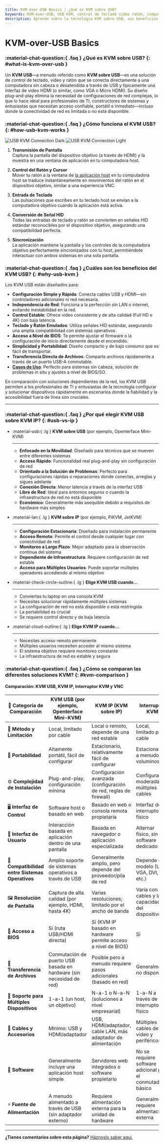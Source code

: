 ```yaml
---
title: KVM-over-USB Basics | ¿Qué es KVM sobre USB?
keywords: KVM-over-USB, USB KVM, control de teclado video ratón, computadora sin cabeza, plug-and-play, independiente de red, profesionales de TI, constructores de sistemas, KVM portátil, acceso a BIOS
description: Aprende sobre la tecnología KVM sobre USB, sus beneficios y cómo se compara con otras soluciones KVM. Ideal para profesionales de TI y constructores de sistemas que necesitan control de dispositivos portátil e independiente de red.
---
```


# KVM-over-USB Basics

### :material-chat-question:{ .faq } ¿Qué es KVM sobre USB? {: #what-is-kvm-over-usb }

Un **KVM USB**—a menudo referido como **KVM sobre USB**—es una solución de control de teclado, video y ratón que se conecta directamente a una computadora sin cabeza o desatendida a través de USB y típicamente una interfaz de video HDMI (o similar, como VGA o Micro HDMI). Su diseño plug-and-play elimina la necesidad de configuraciones de red complejas, lo que lo hace ideal para profesionales de TI, constructores de sistemas y entusiastas que necesitan acceso confiable, portátil e inmediato—incluso donde la conectividad de red es limitada o no está disponible.

### :material-chat-question:{ .faq } ¿Cómo funciona el KVM USB? {: #how-usb-kvm-works }

![USB KVM Connection Dark](https://assets.openterface.com/images/usbkvm/usb-kvm-connect-dark.svg#only-dark)
![USB KVM Connection Light](https://assets.openterface.com/images/usbkvm/usb-kvm-connect-light.svg#only-light)

1. **Transmisión de Pantalla**  
   Captura la pantalla del dispositivo objetivo (a través de HDMI) y la muestra en una ventana de aplicación en tu computadora host.

2. **Control del Ratón y Cursor**  
   Mover tu ratón a la ventana de [la aplicación host](/app) en tu computadora host se traduce instantáneamente en movimientos del ratón en el dispositivo objetivo, similar a una experiencia VNC.

3. **Entrada de Teclado**  
   Las pulsaciones que escribes en tu teclado host se envían a la computadora objetivo cuando la aplicación está activa.

4. **Conversión de Señal HID**  
   Todas las entradas de teclado y ratón se convierten en señales HID estándar reconocibles por el dispositivo objetivo, asegurando una compatibilidad perfecta.

5. **Sincronización**  
   La aplicación mantiene la pantalla y los controles de la computadora objetivo perfectamente sincronizados con tu host, permitiéndote interactuar con ambos sistemas en una sola pantalla.

### :material-chat-question:{ .faq } ¿Cuáles son los beneficios del KVM USB? {: #why-usb-kvm }

Los KVM USB están diseñados para:

-   **Configuración Simple y Rápida**: Conecta cables USB y HDMI—sin controladores adicionales ni red necesaria.
-   **Independencia de Red**: Funciona a la perfección sin LAN o internet, evitando inestabilidad en la red.
-   **Control Estable**: Ofrece video consistente y de alta calidad (Full HD o 4K) con baja latencia.
-   **Teclado y Ratón Emulados**: Utiliza señales HID estándar, asegurando una amplia compatibilidad con sistemas operativos.
-   **Acceso a Nivel de BIOS**: Te permite ajustar el firmware o la configuración de inicio directamente desde el encendido.
-   **Simplicidad y Portabilidad**: Diseño compacto y de bajo consumo que es fácil de transportar.
-   **Transferencia Directa de Archivos**: Comparte archivos rápidamente a través de un puerto USB-A conmutable.
-   **[Casos de Uso](/use-cases)**: Perfecto para sistemas sin cabeza, solución de problemas in situ y ajustes a nivel de BIOS/SO.

En comparación con soluciones dependientes de la red, los KVM USB permiten a los profesionales de TI y entusiastas de la tecnología configurar y solucionar dispositivos rápidamente en escenarios donde la fiabilidad y la accesibilidad fuera de línea son cruciales.

---

### :material-chat-question:{ .faq } ¿Por qué elegir KVM USB sobre KVM IP? {: #usb-vs-ip }

<div class="grid cards" markdown>

-   :material-usb:{ .lg } **KVM sobre USB** (por ejemplo, Openterface Mini-KVM)

    ***

    -   **Enfocado en la Movilidad**: Diseñado para técnicos que se mueven entre diferentes sistemas
    -   **Acceso Rápido**: Funcionalidad real plug-and-play sin configuración de red
    -   **Orientado a la Solución de Problemas**: Perfecto para configuraciones rápidas o reparaciones donde conectas, arreglas y sigues adelante
    -   **Conexión Directa**: Menor latencia a través de la interfaz USB
    -   **Libre de Red**: Ideal para entornos seguros o cuando la infraestructura de red no está disponible
    -   **Económico**: Generalmente más asequible debido a requisitos de hardware más simples

-   :material-lan:{ .lg } **KVM sobre IP** (por ejemplo, PiKVM, JetKVM)

    ***

    -   **Configuración Estacionaria**: Diseñado para instalación permanente
    -   **Acceso Remoto**: Permite el control desde cualquier lugar con conectividad de red
    -   **Monitoreo a Largo Plazo**: Mejor adaptado para la observación continua del sistema
    -   **Dependiente de Infraestructura**: Requiere configuración de red estable
    -   **Acceso para Múltiples Usuarios**: Puede soportar múltiples operadores accediendo al mismo objetivo

-   :material-check-circle-outline:{ .lg } **Elige KVM USB cuando…**

    ***

    -   Conviertas tu laptop en una consola KVM
    -   Necesites solucionar rápidamente múltiples sistemas
    -   La configuración de red no está disponible o está restringida
    -   La portabilidad es crucial
    -   Se requiere control directo y de baja latencia

-   :material-cloud-outline:{ .lg } **Elige KVM IP cuando…**

    ***

    -   Necesites acceso remoto permanente
    -   Múltiples usuarios necesiten acceder al mismo sistema
    -   El sistema objetivo requiere monitoreo constante
    -   La infraestructura de red es estable y segura

</div>

### :material-chat-question:{ .faq } ¿Cómo se comparan las diferentes soluciones KVM? {: #kvm-comparison }

#### Comparación: KVM USB, KVM IP, Interruptor KVM y VNC

| 🤔 **Categoría de Comparación**     | **KVM USB (por ejemplo, Openterface Mini-KVM)**              | **KVM IP (KVM sobre IP)**                                | **Interruptor KVM**                             | **KVM de Software / VNC**                       |
| ------------------------------ | ----------------------------------------------------- | ------------------------------------------------------- | ------------------------------------------ | -------------------------------------------- |
| 🎯 **Método y Limitación**     | Local, limitado por cable                                  | Local o remoto, depende de una red estable              | Local, limitado por cable                       | Local/Remoto, limitado por red                |
| 🚀 **Portabilidad**             | Altamente portátil, fácil de configurar                           | Estacionario, relativamente fácil de configurar                       | Estacionario, a menudo voluminoso                    | Basado en software (sin hardware dedicado)       |
| ⚙️ **Complejidad de Instalación** | Plug-and-play, configuración mínima                          | Configuración avanzada (configuración de red, reglas de firewall)         | Configuración moderada, múltiples cables            | La configuración de red y software puede ser compleja    |
| 🖥️ **Interfaz de Control**       | Software host o basado en web                            | Basado en web o consola remota propietaria                 | Interfaz de interruptor físico                  | Cliente de software en el host                      |
| 👀 **Interfaz de Usuario**          | Interacción basada en aplicación dentro de una pantalla               | Basada en navegador o aplicación especializada                | Alternar físico, sin software dedicado     | Basado en software, depende del cliente VNC        |
| 🔄 **Compatibilidad entre Sistemas Operativos**  | Amplio soporte de sistemas operativos a través de USB                              | Generalmente amplio, pero depende del proveedor/pila de red    | Depende del modelo (USB, VGA, DVI, etc.)     | Requiere instalación de software compatible |
| 🖼️ **Resolución de Pantalla**       | Captura de alta calidad (por ejemplo, HDMI, hasta 4K)           | Varias resoluciones; limitado por el ancho de banda               | Varía con los cables y las capacidades del dispositivo | Depende de la velocidad de la red y el software        |
| 🔑 **Acceso a BIOS**          | Sí (ruta USB/HDMI directa)                            | Sí (KVM IP basado en hardware permite acceso a nivel de BIOS)    | Sí                                        | No (el SO debe estar en funcionamiento)                      |
| 📁 **Transferencia de Archivos**           | Conmutación de puerto USB basada en hardware (sin necesidad de red) | Posible pero a menudo requiere pasos adicionales (basado en red) | Generalmente no disponible                    | Dependiente de la red, dependiente del software       |
| 🔗 **Soporte para Múltiples Dispositivos**    | 1-a-1 (un host, un objetivo)                         | N-a-1 o N-a-N (soluciones a nivel empresarial)           | 1-a-N a través de un interruptor físico                 | N-a-N, basado en software a través de la red          |
| 🔌 **Cables y Accesorios**    | Mínimo: USB y HDMI/adaptador                         | USB, HDMI/adaptador, cable LAN, más adaptador de alimentación        | Múltiples cables de video y periféricos       | Se requiere conexión de red                  |
| 💾 **Software**                | Generalmente incluye una aplicación host simple                    | Servidores web integrados o software propietario            | No se requiere software adicional para el conmutador básico | Servidor VNC en el objetivo + cliente en el host        |
| ⚡️ **Fuente de Alimentación**           | A menudo alimentado a través de USB (sin adaptador externo)           | Requiere alimentación externa para la unidad de hardware               | Generalmente requiere alimentación externa          | N/A (basado puramente en software)                  |

---

**¿Tienes comentarios sobre esta página?** [Háznoslo saber aquí.](https://forms.gle/wmxoR2C1VdG36mT69)